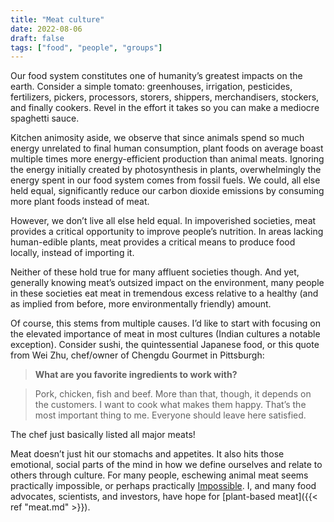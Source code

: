 ```yaml
---
title: "Meat culture"
date: 2022-08-06
draft: false
tags: ["food", "people", "groups"]
---
```

Our food system constitutes one of humanity’s greatest impacts on the earth. Consider a simple tomato: greenhouses, irrigation, pesticides, fertilizers, pickers, processors, storers, shippers, merchandisers, stockers, and finally cookers. Revel in the effort it takes so you can make a mediocre spaghetti sauce.

Kitchen animosity aside, we observe that since animals spend so much energy unrelated to final human consumption, plant foods on average boast multiple times more energy-efficient production than animal meats. Ignoring the energy initially created by photosynthesis in plants, overwhelmingly the energy spent in our food system comes from fossil fuels. We could, all else held equal, significantly reduce our carbon dioxide emissions by consuming more plant foods instead of meat.

However, we don’t live all else held equal. In impoverished societies, meat provides a critical opportunity to improve people’s nutrition. In areas lacking human-edible plants, meat provides a critical means to produce food locally, instead of importing it.

Neither of these hold true for many affluent societies though. And yet, generally knowing meat’s outsized impact on the environment, many people in these societies eat meat in tremendous excess relative to a healthy (and as implied from before, more environmentally friendly) amount.

Of course, this stems from multiple causes. I’d like to start with focusing on the elevated importance of meat in most cultures (Indian cultures a notable exception). Consider sushi, the quintessential Japanese food, or this quote from Wei Zhu, chef/owner of Chengdu Gourmet in Pittsburgh:

> **What are you favorite ingredients to work with?**

> Pork, chicken, fish and beef. More than that, though, it depends on the customers. I want to cook what makes them happy. That’s the most important thing to me. Everyone should leave here satisfied.

The chef just basically listed all major meats!

Meat doesn’t just hit our stomachs and appetites. It also hits those emotional, social parts of the mind in how we define ourselves and relate to others through culture. For many people, eschewing animal meat seems practically impossible, or perhaps practically [Impossible](https://impossiblefoods.com). I, and many food advocates, scientists, and investors, have hope for [plant-based meat]({{< ref "meat.md" >}}).


